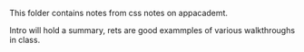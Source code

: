 This folder contains notes from css notes on appacademt.

Intro will hold a summary, rets are good exammples of various
walkthroughs in class. 
